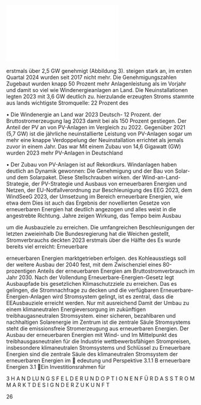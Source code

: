 ![./pages/page28.pdf](../assets/./pages/page28.pdf)




erstmals über 2,5 GW genehmigt (Abbildung 3).
steigen stark an, im ersten Quartal 2024 wurden
seit 2017 nicht mehr. Die Genehmigungszahlen
Zugebaut wurden knapp 50 Prozent mehr Anlagenleistung als im Vorjahr und damit so viel wie
Windenergieanlagen an Land. Die Neuinstallationen legten 2023 mit 3,6 GW deutlich zu.
hierzulande erzeugten Stroms stammte aus
lands wichtigste Stromquelle: 22 Prozent des

• Die Windenergie an Land war 2023 Deutsch-
12 Prozent.
der Bruttostromerzeugung lag 2023 damit bei
als 150 Prozent gestiegen. Der Anteil der PV an
von PV-Anlagen im Vergleich zu 2022. Gegenüber 2021 (5,7 GW) ist die jährliche neuinstallierte Leistung von PV-Anlagen sogar um mehr
eine knappe Verdoppelung der Neuinstallation
errichtet als jemals zuvor in einem Jahr. Das war
Mit einem Zubau von 14,6 Gigawatt (GW) wurden 2023 mehr PV-Anlagen in Deutschland

• Der Zubau von PV-Anlagen ist auf Rekordkurs.
Windanlagen haben deutlich an Dynamik gewonnen:
Die Genehmigung und der Bau von Solar- und
dem Solarpaket. Diese Stellschrauben wirken.
der Wind-an-Land-Strategie, der PV-Strategie und
Ausbaus von erneuerbaren Energien und Netzen,
der EU-Notfallverordnung zur Beschleunigung des
EEG 2023, dem WindSeeG 2023, der Umsetzung
im Bereich erneuerbare Energien, wie etwa dem
Dies ist auch das Ergebnis der novellierten Gesetze
von erneuerbaren Energien hat deutlich angezogen und alles weist in die angestrebte Richtung.
Jahre zeigen Wirkung, das Tempo beim Ausbau

um die Ausbauziele zu erreichen. Die umfangreichen Beschleunigungen der letzten zweieinhalb
Die Bundesregierung hat die Weichen gestellt,
Stromverbrauchs
deckten 2023 erstmals über die Hälfte des
Es wurde bereits viel erreicht: Erneuerbare

erneuerbaren Energien marktgetrieben erfolgen.
des Kohleausstiegs soll der weitere Ausbau der
2040 fest, mit dem Zwischenziel eines 80-prozentigen Anteils der erneuerbaren Energien am Bruttostromverbrauch im Jahr 2030. Nach der Vollendung
Erneuerbare-Energien-Gesetz legt Ausbaupfade bis
gesetzlichen Klimaschutzziele zu erreichen. Das
es gelingen, die Stromnachfrage zu decken und die
verfügbaren Erneuerbare-Energien-Anlagen wird
Stromsystem gelingt, ist es zentral, dass die EEAusbauziele erreicht werden. Nur mit ausreichend
Damit der Umbau zu einem klimaneutralen
Energieversorgung im zukünftigen treibhaugasneutralen Stromsystem.
einer sicheren, bezahlbaren und nachhaltigen
Solarenergie im Zentrum ist die zentrale Säule
Stromsystems steht die emissionsfreie Stromerzeugung aus erneuerbaren Energien. Der Ausbau der erneuerbaren Energien mit Wind- und
Im Mittelpunkt des treibhausgasneutralen
für die Industrie
wettbewerbsfähigen Strompreisen, insbesondere
klimaneutralen Stromsystems und Schlüssel zu
Erneuerbare Energien sind die zentrale Säule des
klimaneutralen Stromsystem
der erneuerbaren Energien im
 edeutung und Perspektive
3.1.1 B
erneuerbare Energien
3.1 Ein Investitionsrahmen für

3 H A N D LU N G S F E L D E R U N D O P T I O N E N F Ü R D A S S T R O M M A R K T D E S I G N D E R Z U K U N F T

26
